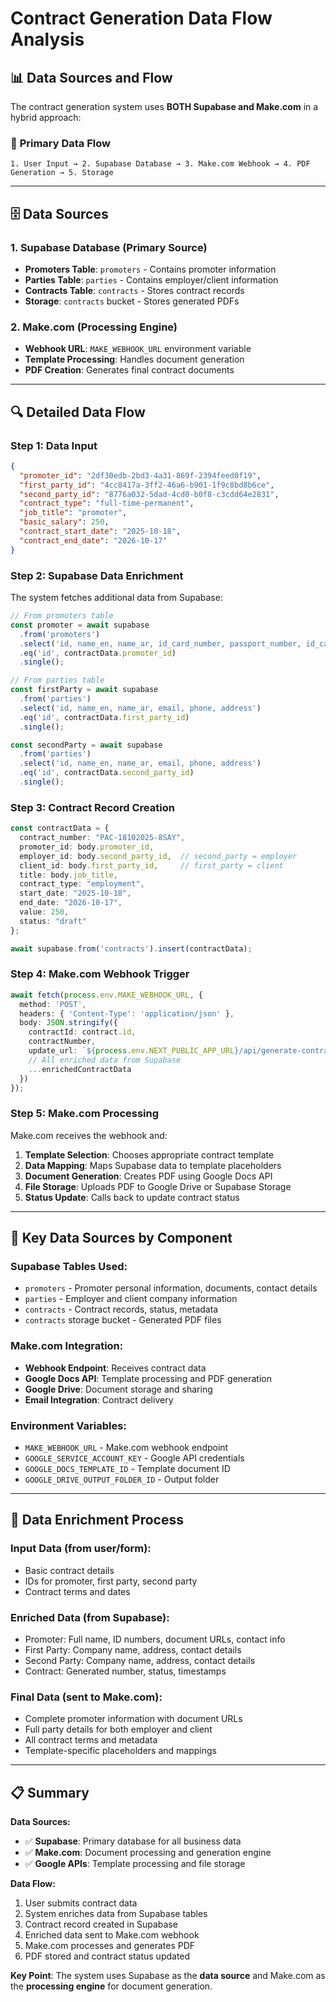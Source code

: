# Contract Generation Data Flow Analysis

## 📊 Data Sources and Flow

The contract generation system uses **BOTH Supabase and Make.com** in a hybrid approach:

### 🔄 **Primary Data Flow**

```
1. User Input → 2. Supabase Database → 3. Make.com Webhook → 4. PDF Generation → 5. Storage
```

---

## 🗄️ **Data Sources**

### **1. Supabase Database (Primary Source)**
- **Promoters Table**: `promoters` - Contains promoter information
- **Parties Table**: `parties` - Contains employer/client information  
- **Contracts Table**: `contracts` - Stores contract records
- **Storage**: `contracts` bucket - Stores generated PDFs

### **2. Make.com (Processing Engine)**
- **Webhook URL**: `MAKE_WEBHOOK_URL` environment variable
- **Template Processing**: Handles document generation
- **PDF Creation**: Generates final contract documents

---

## 🔍 **Detailed Data Flow**

### **Step 1: Data Input**
```json
{
  "promoter_id": "2df30edb-2bd3-4a31-869f-2394feed0f19",
  "first_party_id": "4cc8417a-3ff2-46a6-b901-1f9c8bd8b6ce", 
  "second_party_id": "8776a032-5dad-4cd0-b0f8-c3cdd64e2831",
  "contract_type": "full-time-permanent",
  "job_title": "promoter",
  "basic_salary": 250,
  "contract_start_date": "2025-10-18",
  "contract_end_date": "2026-10-17"
}
```

### **Step 2: Supabase Data Enrichment**
The system fetches additional data from Supabase:

```typescript
// From promoters table
const promoter = await supabase
  .from('promoters')
  .select('id, name_en, name_ar, id_card_number, passport_number, id_card_url, passport_url, email, mobile_number')
  .eq('id', contractData.promoter_id)
  .single();

// From parties table  
const firstParty = await supabase
  .from('parties')
  .select('id, name_en, name_ar, email, phone, address')
  .eq('id', contractData.first_party_id)
  .single();

const secondParty = await supabase
  .from('parties')
  .select('id, name_en, name_ar, email, phone, address')
  .eq('id', contractData.second_party_id)
  .single();
```

### **Step 3: Contract Record Creation**
```typescript
const contractData = {
  contract_number: "PAC-18102025-8SAY",
  promoter_id: body.promoter_id,
  employer_id: body.second_party_id,  // second_party = employer
  client_id: body.first_party_id,     // first_party = client
  title: body.job_title,
  contract_type: "employment",
  start_date: "2025-10-18",
  end_date: "2026-10-17",
  value: 250,
  status: "draft"
};

await supabase.from('contracts').insert(contractData);
```

### **Step 4: Make.com Webhook Trigger**
```typescript
await fetch(process.env.MAKE_WEBHOOK_URL, {
  method: 'POST',
  headers: { 'Content-Type': 'application/json' },
  body: JSON.stringify({
    contractId: contract.id,
    contractNumber,
    update_url: `${process.env.NEXT_PUBLIC_APP_URL}/api/generate-contract`,
    // All enriched data from Supabase
    ...enrichedContractData
  })
});
```

### **Step 5: Make.com Processing**
Make.com receives the webhook and:
1. **Template Selection**: Chooses appropriate contract template
2. **Data Mapping**: Maps Supabase data to template placeholders
3. **Document Generation**: Creates PDF using Google Docs API
4. **File Storage**: Uploads PDF to Google Drive or Supabase Storage
5. **Status Update**: Calls back to update contract status

---

## 🎯 **Key Data Sources by Component**

### **Supabase Tables Used:**
- `promoters` - Promoter personal information, documents, contact details
- `parties` - Employer and client company information
- `contracts` - Contract records, status, metadata
- `contracts` storage bucket - Generated PDF files

### **Make.com Integration:**
- **Webhook Endpoint**: Receives contract data
- **Google Docs API**: Template processing and PDF generation
- **Google Drive**: Document storage and sharing
- **Email Integration**: Contract delivery

### **Environment Variables:**
- `MAKE_WEBHOOK_URL` - Make.com webhook endpoint
- `GOOGLE_SERVICE_ACCOUNT_KEY` - Google API credentials
- `GOOGLE_DOCS_TEMPLATE_ID` - Template document ID
- `GOOGLE_DRIVE_OUTPUT_FOLDER_ID` - Output folder

---

## 🔄 **Data Enrichment Process**

### **Input Data** (from user/form):
- Basic contract details
- IDs for promoter, first party, second party
- Contract terms and dates

### **Enriched Data** (from Supabase):
- Promoter: Full name, ID numbers, document URLs, contact info
- First Party: Company name, address, contact details
- Second Party: Company name, address, contact details
- Contract: Generated number, status, timestamps

### **Final Data** (sent to Make.com):
- Complete promoter information with document URLs
- Full party details for both employer and client
- All contract terms and metadata
- Template-specific placeholders and mappings

---

## 📋 **Summary**

**Data Sources:**
- ✅ **Supabase**: Primary database for all business data
- ✅ **Make.com**: Document processing and generation engine
- ✅ **Google APIs**: Template processing and file storage

**Data Flow:**
1. User submits contract data
2. System enriches data from Supabase tables
3. Contract record created in Supabase
4. Enriched data sent to Make.com webhook
5. Make.com processes and generates PDF
6. PDF stored and contract status updated

**Key Point**: The system uses Supabase as the **data source** and Make.com as the **processing engine** for document generation.
